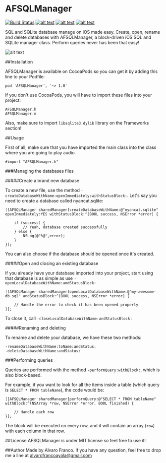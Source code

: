 AFSQLManager
==============

[![Build Status](https://travis-ci.org/AlvaroFranco/AFSQLManager.svg?branch=v1.0)](https://travis-ci.org/AlvaroFranco/AFSQLManager)
[![alt text](https://cocoapod-badges.herokuapp.com/v/AFSQLManager/badge.png "")]()
[![alt text](https://cocoapod-badges.herokuapp.com/p/AFSQLManager/badge.png "")]()
[![alt text](https://camo.githubusercontent.com/f513623dcee61532125032bbf1ddffda06ba17c7/68747470733a2f2f676f2d736869656c64732e6865726f6b756170702e636f6d2f6c6963656e73652d4d49542d626c75652e706e67 "")]()

SQL and SQLite database manage on iOS made easy. Create, open, rename and delete databases with AFSQLManager, a block-driven iOS SQL and SQLite manager class. Perform queries never has been that easy!

![alt text](https://raw.github.com/AlvaroFranco/AFSQLManager/master/preview.gif "Preview")

##Installation

AFSQLManager is available on CocoaPods so you can get it by adding this line to your Podfile:
	
	pod 'AFSQLManager', '~> 1.0'
	
If you don't use CocoaPods, you will have to import these files into your project:

	AFSQLManager.h
	AFSQLManager.m
	
Also, make sure to import ```libsqlite3.dylib``` library on the Frameworks section!

##Usage

First of all, make sure that you have imported the main class into the class where you are going to play audio.

	#import "AFSQLManager.h"
	
###Managing the databases files

#####Create a brand new database

To create a new file, use the method ```-createDatabaseWithName:openImmediately:withStatusBlock:```. Let's say you need to create a database called nyancat.sqlite:

    [[AFSQLManager sharedManager]createDatabaseWithName:@"nyancat.sqlite" openInmediately:YES withStatusBlock:^(BOOL success, NSError *error) {
        
        if (success) {
        	// Yeah, database created successfully
        } else {
        	NSLog(@"%@",error);
        }
    }];

You can also choose if the database should be opened once it's created.
    
#####Open and closing an existing database

If you already have your database imported into your project, start using that database is as simple as use ```-openLocalDatabaseWithName:andStatusBlock:```

	[[AFSQLManager sharedManager]openLocalDatabaseWithName:@"my-awesome-db.sql" andStatusBlock:^(BOOL success, NSError *error) {
        
        // Handle the error to check it has been opened properly
    }];
    
To close it, call ```-closeLocalDatabaseWithName:andStatusBlock:```

#####Renaming and deleting

To rename and delete your database, we have these two methods:

	-renameDatabaseWithName:toName:andStatus:
	-deleteDatabaseWithName:andStatus:
		
###Performing queries

Queries are performed with the method ```-performQuery:withBlock:```, which is also block-based.

For example, if you want to look for all the items inside a table (which query is ```SELECT * FROM tableName```), the code would be:
	
	[[AFSQLManager sharedManager]performQuery:@"SELECT * FROM tableName" withBlock:^(NSArray *row, NSError *error, BOOL finished) {
        
        // Handle each row
    }];
    
The block will be executed on every row, and it will contain an array (```row```) with each column in that row.

##License
AFSQLManager is under MIT license so feel free to use it!

##Author
Made by Alvaro Franco. If you have any question, feel free to drop me a line at [alvarofrancoayala@gmail.com](mailto:alvarofrancoayala@gmail.com)

